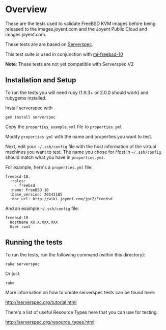 # Overview

These are the tests used to validate FreeBSD KVM images before being released to the images.joyent.com and the Joyent Public Cloud and images.joyent.com.

These tests are are based on [Serverspec](http://serverspec.org).

This test suite is used in conjunction with [mi-freebsd-10](https://github.com/joyent/mi-freebsd-10)

**Note**: These tests are not yet compatible with Serverspec V2

## Installation and Setup

To run the tests you will need ruby (1.9.3+ or 2.0.0 should work) and rubygems installed.

Install serverspec with

    gem install serverspec

Copy the `properties_example.yml` file to `properties.yml`

Modify `properties.yml` with the name and properties you want to test. 

Next, edit your `~/.ssh/config` file with the host information of the virtual machines you want to test. The name you chose for _Host_ in `~/.ssh/config` should match what you have in `properties.yml`. 

For example, here's a `properties.yml` file:

    freebsd-10:
      :roles:
        - freebsd
      :name: FreeBSD 10
      :base_version: 20141105
      :doc_url: http://wiki.joyent.com/jpc2/Freebsd

And an example `~/.ssh/config` file:

    freebsd-10 
      HostName XX.X.XXX.XXX
      User root

## Running the tests

To run the tests, run the following command (within this directory):

    rake serverspec

Or just:

    rake

More information on how to create serverspec tests can be found here:

http://serverspec.org/tutorial.html

There's a list of useful Resource Types here that you can use for testing:

http://serverspec.org/resource_types.html
